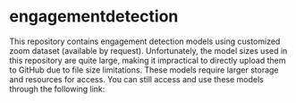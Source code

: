 # engagementdetection

This repository contains engagement detection models using customized zoom dataset (available by request). Unfortunately, the model sizes used in this repository are quite large, making it impractical to directly upload them to GitHub due to file size limitations. These models require larger storage and resources for access. You can still access and use these models through the following link: 
